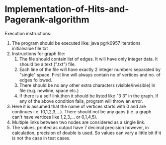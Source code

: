 # Implementation-of-Hits-and-Pagerank-algorithm
Execution instructions:
1. The program should be executed like: java pgrk0957 iterations initialvalue file.txt
2. Instructions for graph file:
	1. The file should contain list of edges. It will have only integer data. It should be a text (".txt") file. 
	2. Each line of the file will have exactly 2 integer numbers separated by "single" space. First line will always contain no of vertices and no. of edges followed.
	3. There should be no any other extra characters (visible/invisible) in file (e.g. newline, space etc.)
	4. If there is a self link,then it should be listed like "3 3" in the graph.
	If any of the above condition fails, program will throw an error.
3. Here it is assumed that the name of vertices starts with 0 and are continues i.e. (0,1,2,3,...). There should not be any gaps (i.e. a graph can't have vertices like 1,2,3,... or 0,1,4,5).
4. Multiple links between two nodes are considered as a single link.
5. The values, printed as output have 7 decimal precision however, in calculation, precision of double is used. So values can vary a little bit if it is not the case in test cases.  
